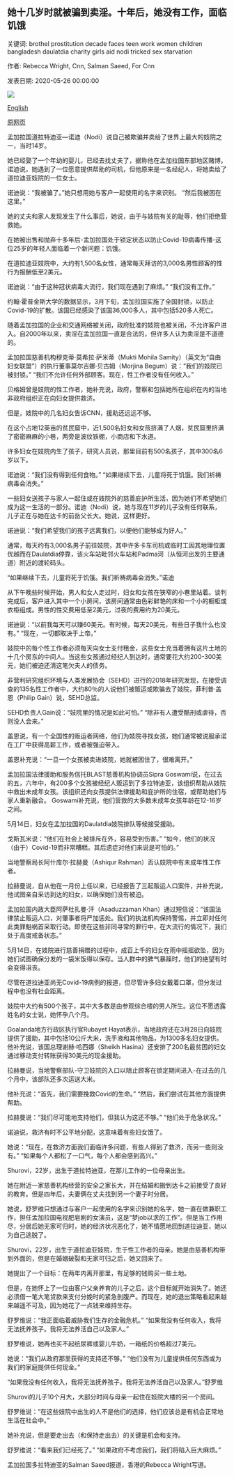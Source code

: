 ## 她十几岁时就被骗到卖淫。十年后，她没有工作，面临饥饿

关键词: brothel prostitution decade faces teen work women children bangladesh daulatdia charity girls aid nodi tricked sex starvation

作者: Rebecca Wright, Cnn, Salman Saeed, For Cnn

发表日期: 2020-05-26 00:00:00

![](https://cdn.cnn.com/cnnnext/dam/assets/200525155512-02-as-equals-bangladesh-brothel-super-tease.jpg)

[English](She%20was%20tricked%20as%20a%20teen%20into%20prostitution.%20A%20decade%20on%2C%20she%20has%20no%20work%20and%20faces%20starvation.md)

[原网页](https://edition.cnn.com/2020/05/26/asia/daulatdia-bangladesh-brothel-as-equals-intl/index.html)

孟加拉国道拉特迪亚—诺迪（Nodi）说自己被欺骗并卖给了世界上最大的妓院之一，当时14岁。

她已经娶了一个年幼的婴儿，已经去找丈夫了，据称他在孟加拉国东部地区赌博。诺迪说，她遇到了一位愿意提供帮助的司机，但他原来是一名经纪人，将她卖给了道拉迪亚妓院的一位女士。

诺迪说：“我被骗了。”她只想用她与客户一起使用的名字来识别。 “然后我被困在这里。”

她的丈夫和家人发现发生了什么事后，她说，由于与妓院有关的耻辱，他们拒绝营救她。

在她被出售和抛弃十多年后-孟加拉国处于锁定状态以防止Covid-19病毒传播-这位25岁的年轻人面临着一个新问题：饥饿。

在道拉迪亚妓院中，大约有1,500名女性，通常每天拜访的3,000名男性顾客的性行为报酬低至2美元。

诺迪说：“由于这种冠状病毒大流行，我们现在遇到了麻烦。” “我们没有工作。”

约翰·霍普金斯大学的数据显示，3月下旬，孟加拉国实施了全国封锁，以防止Covid-19的扩散。该国已经感染了该国36,000多人，其中包括520多人死亡。

随着孟加拉国的企业和交通网络被关闭，政府批准的妓院也被关闭，不允许客户进入。自2000年以来，卖淫在孟加拉国一直是合法的，但许多人认为卖淫是不道德的。

孟加拉国慈善机构穆克蒂·莫希拉·萨米蒂（Mukti Mohila Samity）（英文为“自由妇女联盟”）的执行董事莫尔吉娜·贝古姆（Morjina Begum）说：“我们的妓院已被封锁。” “我们不允许任何外部顾客。现在，性工作者没有任何收入。”

贝格姆曾是妓院的性工作者，她补充说，政府，警察和包括她所在组织在内的当地非政府组织正在向妇女提供救济。

但是，妓院中的几名妇女告诉CNN，援助还远远不够。

在这个占地12英亩的贫民窟中，近1,500名妇女和女孩挤满了人烟，贫民窟里挤满了密密麻麻的小巷，两旁是波纹铁棚，小商店和下水道。

许多妇女在妓院内生了孩子，研究人员说，那里目前有500名孩子，其中300名6岁以下。

诺迪说：“我们没有得到任何食物。” “如果继续下去，儿童将死于饥饿。我们祈祷病毒会消失。”

一些妇女送孩子与家人一起住或在妓院外的慈善庇护所生活，因为她们不希望她们成为这一生活的一部分。诺迪（Nodi）说，她与现在11岁的儿子没有任何联系，儿子正在与她在达卡的前岳父长大。她说，这样更好。

诺迪说：“我们希望我们的孩子远离我们，以便他们能够成为好人。”

通常，每天约有3,000名男子前往妓院，其中许多卡车司机或临时工因其地理位置优越而在Daulatdia停靠，该火车站毗邻火车站和Padma河（从恒河出发的主要通道）附近的渡轮码头。

“如果继续下去，儿童将死于饥饿。我们祈祷病毒会消失。”诺迪

从下午晚些时候开始，男人和女人走过时，妇女和女孩在狭窄的小巷里站着。谈判完成后，客户进入其中一个小房间，该房间通常由色彩鲜艳的床和一个小的橱柜或衣柜组成。男性的性交费用低至2美元，过夜的费用约为20美元。

诺迪说：“以前我每天可以赚60美元。有时候，每天20美元，有些日子我什么也没有。” “现在，一切都取决于上帝。”

妓院中的每个性工作者必须每天向女士支付租金，这些女士充当着拥有这片土地的十几个房东的中间人。当这些女孩通过经纪人到达时，通常要花大约200-300美元，她们被迫还清这笔欠夫人的债务。

非营利研究组织环境与人类发展协会（SEHD）进行的2018年研究发现，在接受调查的135名性工作者中，大约80％的人说他们被贩运或欺骗去了妓院，菲利普·盖恩（Philip Gain）说，SEHD总监。

SEHD负责人Gain说：“妓院里的情况是如此可怕。” “除非有人遭受酷刑或虐待，否则没人会来。”

盖恩说，有一个全国性的贩运者网络，他们为妓院寻找女孩，她们通常被说服承诺在工厂中获得高薪工作，或者被强迫带入。

盖恩补充说：“一旦一个女孩被卖进妓院，她就被困住了，很难离开。”

孟加拉国法律援助和服务信托BLAST慈善机构协调员Sipra Goswami说，在过去的五，六年中，有200多个女孩被经纪人贩运到了多拉特迪亚，该组织帮助从妓院中救出未成年女孩。该组织还向女孩提供法律援助和庇护所的住宿，或帮助她们与家人重新融合。 Goswami补充说，他们营救的大多数未成年女孩年龄在12-16岁之间。

5月14日，妇女在孟加拉国的Daulatdia妓院排队等候接受援助。

戈斯瓦米说：“他们在社会上被排斥在外，容易受到伤害。” “如今，他们的状况（由于）Covid-19而非常糟糕。其后遗症对他们来说是可怕的。”

当地警察局长阿什库尔·拉赫曼（Ashiqur Ra​​hman）否认妓院中有未成年性工作者。

拉赫曼说，自从他在一月份上任以来，已经报告了三起贩运人口案件，并补充说，他试图亲自采访到达的妇女，以确保她们没有被迫。

孟加拉国内政大臣阿萨杜扎曼·汗（Asaduzzaman Khan）通过短信说：“该国法律禁止贩运人口，对肇事者将严加惩处。我们的执法机构保持警惕，并立即对任何此类罪魁祸首采取行动。即使在这些非同寻常的罪行中，在大流行的情况下，我们处于高度戒备状态。”

5月14日，在妓院进行慈善捐赠的过程中，成百上千的妇女在雨中摇摇欲坠，因为她们试图确保分发的一袋米饭得以保存。当人群中的脾气暴躁时，他们的绝望有时会变得沮丧。

尽管在道拉迪亚尚无Covid-19病例的报道，但尽管许多妇女戴着口罩，但分发过程中也没有社会距离。

妓院中大约有500个孩子，其中大多数是由参观综合楼的男人所生。这位不愿透露姓名的女士说，她怀孕八个月。

Goalanda地方行政区执行官Rubayet Hayat表示，当地政府还在3月28日向妓院提供了援助，其中包括10公斤大米，洗手液和其他物品，为1300多名妇女提供。他补充说，该国总理谢赫·哈西娜（Sheikh Hasina）还安排了200名最贫困的妇女通过移动支付转账获得30美元的现金援助。

拉赫曼说，当地警察部队-守卫妓院的入口以阻止顾客在锁定期间进入-在过去的几个月中，该部队还多次运送大米。

他补充说：“首先，我们需要挽救Covid的生命。” “然后，我们尝试在其他方面提供帮助。

拉赫曼说：“我们尽可能地支持他们，但我认为这还不够。” “他们处于危急状况。”

诺迪说，救济有时不公平地分配，这意味着有些妇女饿了。

她说：“现在，在救济方面我们面临许多问题，有些人得到了救济，而另一些则没有。” “如果每个人都松了一口气，每个人都会感到高兴。”

Shurovi，22岁，出生于道拉特迪亚，在那儿工作的一位母亲出生。

她在附近一家慈善机构经营的安全之家长大，并在结婚和搬到达卡之前接受了良好的教育。但是四年后，夫妻俩在丈夫找到另一个妻子时分居。

她说，舒罗维只想通过与客户一起使用的名字来识别她的名字，她一直在做兼职工作，担任孟加拉国电视肥皂剧的女演员，这是“梦job以求的工作”。但是当工作用尽，分居后她无家可归时，她的经济状况恶化了，她不情愿地回到道拉迪亚，她以为自己逃脱了。

Shurovi，22岁，出生于道拉迪亚妓院，生于性工作者的母亲。她是由慈善机构带到外面的，但是在婚姻破裂和无家可归之后，她又回来了。

她提出了一个目标：在两年内离开那里，有足够的钱购买一些土地。

但是，在她怀上了一位由客户父亲养育的儿子之后，这个目标就开始消失了。她还必须借一笔大笔贷款来支付分娩时的紧急剖腹产。而现在，她的退出策略看起来越来越遥不可及，因为她花了一点钱来维持生存。

舒罗维说：“我正面临着威胁我们生存的金融危机。” “如果我没有任何收入，我将无法抚养孩子。我将无法养活自己以及家人。”

舒罗维说，她再也买不起纸尿裤或婴儿牛奶，一箱纸的价格超过7美元。

她说：“我们从政府那里获得的支持还不够。” “他们没有为儿童提供任何东西或为我们的家庭提供任何现金。”

“如果我没有任何收入，我将无法抚养孩子。我将无法养活自己以及家人。”舒罗维

Shurovi的儿子10个月大，大部分时间与母亲一起住在妓院大楼的另一个房间。

舒罗维说：“在这些妓院中出生的人不是他们的选择，他们应该总是有机会正常地生活在社会中。”

她补充说，但是要走出去（和保持走出去）的关键是机会和支持。

舒罗维说：“看来我们已经死了。” “如果政府不考虑我们，我们将陷入巨大麻烦。”

孟加拉国多拉特迪亚的Salman Saeed报道，香港的Rebecca Wright写道。